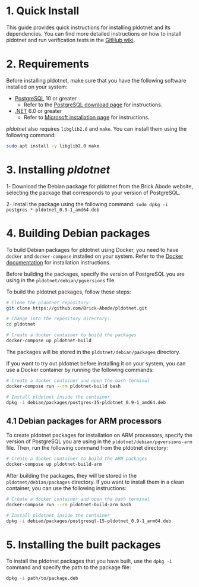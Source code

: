 # 1. Quick Install

This guide provides quick instructions for installing pldotnet
and its dependencies. You can find more detailed instructions on
how to install pldotnet and run verification tests in the [GitHub
wiki](https://github.com/Brick-Abode/pldotnet/wiki/).

# 2. Requirements

Before installing pldotnet, make sure that you have the following software
installed on your system:

- [PostgreSQL](https://www.postgresql.org/) 10 or greater
  - Refer to the [PostgreSQL download
  page](https://www.postgresql.org/download/) for instructions.
- [.NET](https://learn.microsoft.com/en-us/dotnet/) 6.0 or greater
  - Refer to [Microsoft installation
  page](https://learn.microsoft.com/en-us/dotnet/core/install/) for
  instructions.

*pldotnet* also requires `libglib2.0` and `make`. You can install them
using the following command:

```bash
sudo apt install -y libglib2.0 make
```

# 3. Installing *pldotnet*

1- Download the Debian package for pldotnet from the Brick Abode website,
selecting the package that corresponds to your version of PostgreSQL.

2- Install the package using the following command: `sudo dpkg -i
postgres-*-pldotnet_0.9-1_amd64.deb`

# 4. Building Debian packages

To build Debian packages for pldotnet using Docker, you need to have
`docker` and `docker-compose` installed on your system. Refer to
the [Docker documentation]((https://docs.docker.com/desktop/)) for
installation instructions.

Before building the packages, specify the version of PostgreSQL you are
using in the `pldotnet/debian/pgversions` file.

To build the pldotnet packages, follow these steps:

```bash
# Clone the pldotnet repository:
git clone https://github.com/Brick-Abode/pldotnet.git

# Change into the repository directory:
cd pldotnet

# Create a docker container to build the packages
docker-compose up pldotnet-build
```

The packages will be stored in the `pldotnet/debian/packages` directory.

If you want to try out pldotnet before installing it on your system,
you can use a Docker container by running the following commands:

```bash
# Create a docker container and open the bash terminal
docker-compose run --rm pldotnet-build bash

# Install pldotnet inside the container
dpkg -i debian/packages/postgres-15-pldotnet_0.9-1_amd64.deb
```

## 4.1 Debian packages for ARM processors

To create pldotnet packages for installation on ARM processors,
specify the version of PostgreSQL you are using in the
`pldotnet/debian/pgversions-arm` file. Then, run the following command
from the pldotnet directory:

```bash
# Create a docker container to build the ARM packages
docker-compose up pldotnet-build-arm
```

After building the packages, they will be stored in the
`pldotnet/debian/packages` directory. If you want to install them in a
clean container, you can use the following instructions:

```bash
# Create a docker container and open the bash terminal
docker-compose run --rm pldotnet-build-arm bash

# Install pldotnet inside the container
dpkg -i debian/packages/postgresql-15-pldotnet_0.9-1_arm64.deb
```

# 5. Installing the built packages

To install the pldotnet packages that you have built, use the `dpkg -i`
command and specify the path to the package file:

```bash
dpkg -i path/to/package.deb
```
